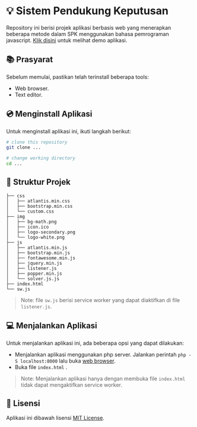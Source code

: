 # :bulb: Sistem Pendukung Keputusan

Repository ini berisi projek aplikasi berbasis web yang menerapkan beberapa metode dalam SPK menggunakan bahasa pemrograman javascript. [Klik disini](...) untuk melihat demo aplikasi.

## :books: Prasyarat

Sebelum memulai, pastikan telah terinstall beberapa tools:
* Web browser.
* Text editor.

## :cd: Menginstall Aplikasi

Untuk menginstall aplikasi ini, ikuti langkah berikut:

```sh
# clone this repository
git clone ...

# change working directory
cd ...
```

## :open_file_folder: Struktur Projek

```text
├── css
│   ├── atlantis.min.css
│   ├── bootstrap.min.css
│   └── custom.css
├── img
│   ├── bg-math.png
│   ├── icon.ico
│   ├── logo-secondary.png
│   └── logo-white.png
├── js
│   ├── atlantis.min.js
│   ├── bootstrap.min.js
│   ├── fontawesome.min.js
│   ├── jquery.min.js
│   ├── listener.js
│   ├── popper.min.js
│   └── solver.js.js
├── index.html
└── sw.js
```

>Note: file `sw.js` berisi service worker yang dapat diaktifkan di file `listener.js`.

## :computer: Menjalankan Aplikasi

Untuk menjalankan aplikasi ini, ada beberapa opsi yang dapat dilakukan:
* Menjalankan aplikasi menggunakan php server. Jalankan perintah `php -S localhost:8000` lalu buka [web browser](http://localhost:8000).
* Buka file `index.html` .
>Note: Menjalankan aplikasi hanya dengan membuka file `index.html` tidak dapat mengaktifkan service worker.

## :loudspeaker: Lisensi

Aplikasi ini dibawah lisensi [MIT License](...).
